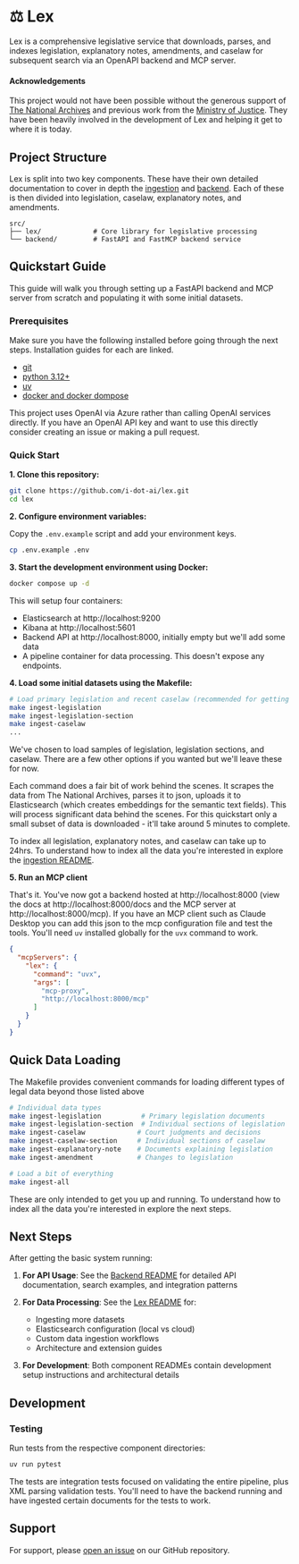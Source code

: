 # ⚖️ Lex


Lex is a comprehensive legislative service that downloads, parses, and indexes legislation, explanatory notes, amendments, and caselaw for subsequent search via an OpenAPI backend and MCP server.

#### Acknowledgements
This project would not have been possible without the generous support of [The National Archives](https://www.nationalarchives.gov.uk/) and previous work from the [Ministry of Justice](https://www.gov.uk/government/organisations/ministry-of-justice). They have been heavily involved in the development of Lex and helping it get to where it is today.

## Project Structure

Lex is split into two key components. These have their own detailed documentation to cover in depth the [ingestion](src/lex/README.md) and [backend](src/backend/README.md). Each of these is then divided into legislation, caselaw, explanatory notes, and amendments. 

```
src/
├── lex/             # Core library for legislative processing
└── backend/         # FastAPI and FastMCP backend service
```

## Quickstart Guide
This guide will walk you through setting up a FastAPI backend and MCP server from scratch and populating it with some initial datasets.

### Prerequisites
Make sure you have the following installed before going through the next steps. Installation guides for each are linked.

- [git](https://git-scm.com/book/en/v2/Getting-Started-Installing-Git)
- [python 3.12+](https://docs.astral.sh/uv/guides/install-python/)
- [uv](https://docs.astral.sh/uv/getting-started/installation/#standalone-installer)
- [docker and docker dompose](https://docs.docker.com/compose/install/)

This project uses OpenAI via Azure rather than calling OpenAI services directly. If you have an OpenAI API key and want to use this directly consider creating an issue or making a pull request.

### Quick Start

**1. Clone this repository:**
```bash
git clone https://github.com/i-dot-ai/lex.git
cd lex
```

**2. Configure environment variables:**

Copy the `.env.example` script and add your environment keys.
```bash
cp .env.example .env
```


**3. Start the development environment using Docker:**
```bash
docker compose up -d
```
This will setup four containers:
   - Elasticsearch at http://localhost:9200
   - Kibana at http://localhost:5601
   - Backend API at http://localhost:8000, initially empty but we'll add some data
   - A pipeline container for data processing. This doesn't expose any endpoints.

**4. Load some initial datasets using the Makefile:**
```bash
# Load primary legislation and recent caselaw (recommended for getting started)
make ingest-legislation
make ingest-legislation-section
make ingest-caselaw
...
```
We've chosen to load samples of legislation, legislation sections, and caselaw. There are a few other options if you wanted but we'll leave these for now.

Each command does a fair bit of work behind the scenes. It scrapes the data from The National Archives, parses it to json, uploads it to Elasticsearch (which creates embeddings for the semantic text fields). This will process significant data behind the scenes. For this quickstart only a small subset of data is downloaded - it'll take around 5 minutes to complete.

To index all legislation, explanatory notes, and caselaw can take up to 24hrs. To understand how to index all the data you're interested in explore the [ingestion README](src/lex/README.md).

**5. Run an MCP client**

That's it. You've now got a backend hosted at http://localhost:8000 (view the docs at http://localhost:8000/docs and the MCP server at http://localhost:8000/mcp). If you have an MCP client such as Claude Desktop you can add this json to the mcp configuration file and test the tools. You'll need `uv` installed globally for the `uvx` command to work.

```json
{
  "mcpServers": {
    "lex": {
      "command": "uvx",
      "args": [
        "mcp-proxy",
        "http://localhost:8000/mcp"
      ]
    }
  }
}
```

## Quick Data Loading

The Makefile provides convenient commands for loading different types of legal data beyond those listed above

```bash
# Individual data types
make ingest-legislation          # Primary legislation documents
make ingest-legislation-section  # Individual sections of legislation  
make ingest-caselaw             # Court judgments and decisions
make ingest-caselaw-section     # Individual sections of caselaw
make ingest-explanatory-note    # Documents explaining legislation
make ingest-amendment           # Changes to legislation

# Load a bit of everything
make ingest-all
```

These are only intended to get you up and running. To understand how to index all the data you're interested in explore the next steps.

## Next Steps

After getting the basic system running:

1. **For API Usage**: See the [Backend README](src/backend/README.md) for detailed API documentation, search examples, and integration patterns

2. **For Data Processing**: See the [Lex README](src/lex/README.md) for:
   - Ingesting more datasets
   - Elasticsearch configuration (local vs cloud)
   - Custom data ingestion workflows
   - Architecture and extension guides

3. **For Development**: Both component READMEs contain development setup instructions and architectural details

## Development

### Testing

Run tests from the respective component directories:

```bash
uv run pytest
```

The tests are integration tests focused on validating the entire pipeline, plus XML parsing validation tests. You'll need to have the backend running and have ingested certain documents for the tests to work.

## Support

For support, please [open an issue](https://github.com/i-dot-ai/lex/issues) on our GitHub repository.
